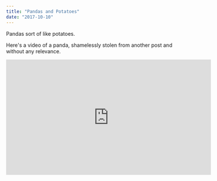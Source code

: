 ```yaml
---
title: "Pandas and Potatoes"
date: "2017-10-10"
---
```


Pandas sort of like potatoes. 

Here's a video of a panda, shamelessly stolen from another post and without any relevance.

<iframe width="560" height="315" src="https://www.youtube.com/embed/4n0xNbfJLR8" frameborder="0" allowfullscreen></iframe>